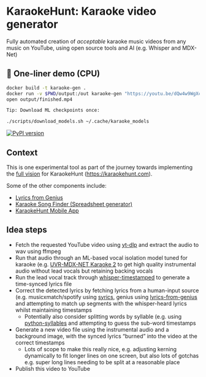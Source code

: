 # KaraokeHunt: Karaoke video generator
Fully automated creation of _acceptable_ karaoke music videos from any music on YouTube, using open source tools and AI (e.g. Whisper and MDX-Net)

## 🚀 One-liner demo (CPU)

```bash
docker build -t karaoke-gen .
docker run -v $PWD/output:/out karaoke-gen "https://youtu.be/dQw4w9WgXcQ"
open output/finished.mp4

Tip: Download ML checkpoints once:

./scripts/download_models.sh ~/.cache/karaoke_models
```
[![PyPI version](https://badge.fury.io/py/karaoke-generator.svg)](https://badge.fury.io/py/karaoke-generator)

## Context
This is one experimental tool as part of the journey towards implementing the [full vision](https://docs.google.com/document/d/19LS1aJI8YwSmkWmDdpCHpmTGiHL9l0VDJ1SxSl4l6Z8/edit#) for KaraokeHunt (https://karaokehunt.com).

Some of the other components include:
- [Lyrics from Genius](https://github.com/karaokenerds/lyrics-from-genius)
- [Karaoke Song Finder (Spreadsheet generator)](https://github.com/karaokenerds/music-data-karaoke-song-sheets)
- [KaraokeHunt Mobile App](https://github.com/karaokenerds/karaokehunt-app)

## Idea steps
- Fetch the requested YouTube video using [yt-dlp](https://github.com/yt-dlp/yt-dlp) and extract the audio to wav using ffmpeg
- Run that audio through an ML-based vocal isolation model tuned for karaoke (e.g. [UVR-MDX-NET Karaoke 2](https://github.com/Anjok07/ultimatevocalremovergui/blob/master/models/MDX_Net_Models/model_data/model_name_mapper.json#L12) to get high quality instrumental audio without lead vocals but retaining backing vocals
- Run the lead vocal track through [whisper-timestamped](https://github.com/linto-ai/whisper-timestamped) to generate a time-synced lyrics file
- Correct the detected lyrics by fetching lyrics from a human-input source (e.g. musicxmatch/spotify using [syrics](https://github.com/akashrchandran/syrics), genius using [lyrics-from-genius](https://github.com/karaokenerds/lyrics-from-genius) and attempting to match up segments with the whisper-heard lyrics whilst maintaining timestamps
  - Potentially also consider splitting words by syllable (e.g. using [python-syllables](https://github.com/prosegrinder/python-syllables) and attempting to guess the sub-word timestamps 
- Generate a new video file using the instrumental audio and a background image, with the synced lyrics “burned” into the video at the correct timestamps
  - Lots of scope to make this really nice, e.g. adjusting kerning dynamically to fit longer lines on one screen, but also lots of gotchas e.g. super long lines needing to be split at a reasonable place
- Publish this video to YouTube
